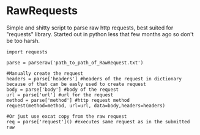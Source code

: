 # RawRequests

Simple and shitty script to parse raw http requests, best suited for "requests" library. Started out in python less that few months ago so don't be too harsh.

    import requests
    
    parse = parseraw('path_to_path_of_RawRequest.txt')
    
    #Manually create the request
    headers = parse['headers'] #headers of the request in dictionary because of that can be easly used to create request
    body = parse['body'] #body of the request
    url = parse['url'] #url for the request
    method = parse['method'] #http request method
    request(method=method, url=url, data=body,headers=headers)
		
    #Or just use excat copy from the raw request
    req = parse['request']() #executes same request as in the submitted raw
